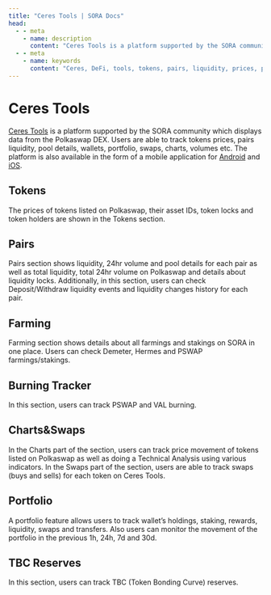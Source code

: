 ```yaml
---
title: "Ceres Tools | SORA Docs"
head:
  - - meta
    - name: description
      content: "Ceres Tools is a platform supported by the SORA community which displays data from the Polkaswap DEX."
  - - meta
    - name: keywords
      content: "Ceres, DeFi, tools, tokens, pairs, liquidity, prices, portfolio, swaps, charts, Polkaswap, SORA network"
---
```


# Ceres Tools

[Ceres Tools](https://tools.cerestoken.io) is a platform supported by the SORA community which displays data from the Polkaswap DEX. 
Users are able to track tokens prices, pairs liquidity, pool details, wallets, portfolio, swaps, charts, volumes etc. 
The platform is also available in the form of a mobile application for [Android](https://play.google.com/store/apps/details?id=io.cerestoken.tools) and [iOS](https://apps.apple.com/gb/app/ceres-tools/id1590032285).


## Tokens

The prices of tokens listed on Polkaswap, their asset IDs, token locks and token holders are shown in the Tokens section.

## Pairs

Pairs section shows liquidity, 24hr volume and pool details for each pair as
well as total liquidity, total 24hr volume on Polkaswap and details about liquidity locks.
Additionally, in this section, users can check Deposit/Withdraw liquidity events and liquidity changes history for each pair.

## Farming

Farming section shows details about all farmings and stakings on SORA in one place. Users can check Demeter, Hermes and PSWAP farmings/stakings.

## Burning Tracker

In this section, users can track PSWAP and VAL burning.

## Charts&Swaps

In the Charts part of the section, users can track price movement of tokens
listed on Polkaswap as well as doing a Technical Analysis using various
indicators. In the Swaps part of the section, users are able to track swaps
(buys and sells) for each token on Ceres Tools.

## Portfolio

A portfolio feature allows users to track wallet’s
holdings, staking, rewards, liquidity, swaps and transfers. Also users can
monitor the movement of the portfolio in the previous 1h, 24h, 7d and
30d.

## TBC Reserves

In this section, users can track TBC (Token Bonding Curve) reserves.
